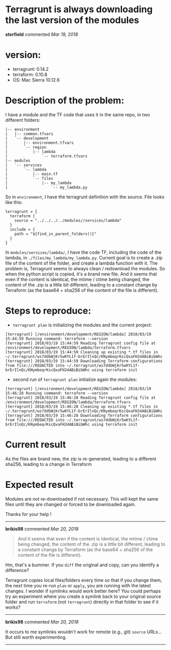 # Terragrunt is always downloading the last version of the modules

**sterfield** commented *Mar 19, 2018*

# version:
- terragrunt: 0.14.2
- terraform: 0.10.8
- OS: Mac Sierra 10.12.6

# Description of the problem:
I have a module and the TF code that uses it in the same repo, in two different folders:
```
|-- environment
|   |-- common.tfvars
|   `-- development
|       |-- environment.tfvars
|       `-- region
|           |-- lambda
|               `-- terraform.tfvars
|-- modules
|   `-- services
|       `-- lambda
|           |-- main.tf
|           `-- files
|               |-- my_lambda
|                   `-- my_lambda.py
```
So in `environment`, I have the terragrunt definition with the source.
File looks like this:
```
terragrunt = {
  terraform {
    source = "../../../../modules//services/lambda"
  }
  include = {
    path = "${find_in_parent_folders()}"
  }
}
```
In `modules/services/lambda/`, I have the code TF, including the code of the lambda, in `./files/my_lambda/my_lambda.py`.
Current goal is to create a .zip file of the content of the folder, and create a lambda function with it.
The problem is, Terragrunt seems to always clean / redownload the modules. So when the python script is copied, it's a brand new file.
And it seems that even if the content is identical, the mtime / ctime being changed, the content of the .zip is a little bit different, leading to a constant change by Terraform (as the base64 + sha256 of the content of the file is different).

# Steps to reproduce:
- `terragrunt plan` is initializing the modules and the current project:
```
[terragrunt] [/environment/development/REGION/lambda] 2018/03/19 15:44:59 Running command: terraform --version
[terragrunt] 2018/03/19 15:44:59 Reading Terragrunt config file at /environment/development/REGION/lambda/terraform.tfvars
[terragrunt] 2018/03/19 15:44:59 Cleaning up existing *.tf files in ~/.terragrunt/ws7ddbWjKr5wKYL1f-brErIlnQc/KNymbeqrKscQxaFH24ABiBibWhc
[terragrunt] 2018/03/19 15:44:59 Downloading Terraform configurations from file:///REDACTED into ~/.terragrunt/ws7ddbWjKr5wKYL1f-brErIlnQc/KNymbeqrKscQxaFH24ABiBibWhc using terraform init
```
- second run of `terragrunt plan` initialize again the modules:
```
[terragrunt] [/environment/development/REGION/lambda] 2018/03/19 15:46:28 Running command: terraform --version
[terragrunt] 2018/03/19 15:46:28 Reading Terragrunt config file at /environment/development/REGION/lambda/terraform.tfvars
[terragrunt] 2018/03/19 15:46:28 Cleaning up existing *.tf files in ~/.terragrunt/ws7ddbWjKr5wKYL1f-brErIlnQc/KNymbeqrKscQxaFH24ABiBibWhc
[terragrunt] 2018/03/19 15:46:28 Downloading Terraform configurations from file:///REDACTED into ~/.terragrunt/ws7ddbWjKr5wKYL1f-brErIlnQc/KNymbeqrKscQxaFH24ABiBibWhc using terraform init
```

# Current result
As the files are brand new, the zip is re-generated, leading to a different sha256, leading to a change in Terraform

# Expected result
Modules are not re-downloaded if not necessary. This will kept the same files until they are changed or forced to be downloaded again.

Thanks for your help !
<br />
***


**brikis98** commented *Mar 20, 2018*

> And it seems that even if the content is identical, the mtime / ctime being changed, the content of the .zip is a little bit different, leading to a constant change by Terraform (as the base64 + sha256 of the content of the file is different).

Hm, that's a bummer. If you `diff` the original and copy, can you identify a difference?

Terragrunt copies local files/folders every time so that if you change them, the next time you re-run `plan` or `apply`, you are running with the latest changes. I wonder if symlinks would work better here? You could perhaps try an experiment where you create a symlink back to your original source folder and run `terraform` (not `terragrunt`) directly in that folder to see if it works?
***

**brikis98** commented *Mar 20, 2018*

It occurs to me symlinks wouldn't work for remote (e.g., git) `source` URLs... But still worth experimenting.
***

